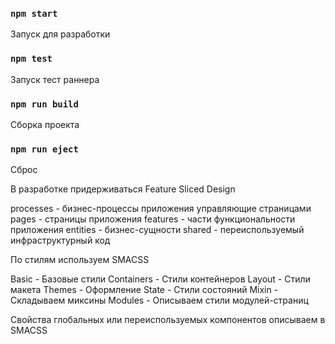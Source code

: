 ### `npm start`
Запуск для разработки

### `npm test`
Запуск тест раннера

### `npm run build`
Сборка проекта

### `npm run eject`
Сброс

В разработке придерживаться Feature Sliced Design

processes - бизнес-процессы приложения управляющие страницами
pages - страницы приложения
features - части функциональности приложения
entities - бизнес-сущности
shared - переиспользуемый инфраструктурный код

По стилям используем SMACSS

Basic - Базовые стили
Containers - Стили контейнеров 
Layout - Стили макета
Themes - Оформление 
State - Стили состояний
Mixin - Складываем миксины
Modules - Описываем стили модулей-страниц

Свойства глобальных или переиспользуемых компонентов описываем в SMACSS
